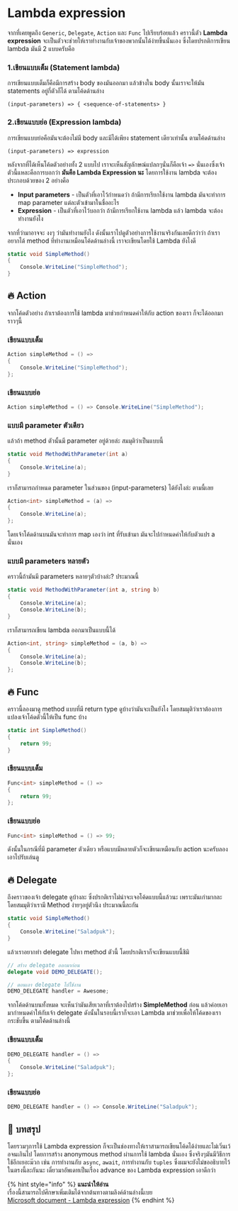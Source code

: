 # Lambda expression

จากที่เคยพูดถึง `Generic`, `Delegate`, `Action` และ `Func` ไปเรียบร้อยแล้ว  คราวนี้ตัว **Lambda expression** จะเป็นตัวจะช่วยให้เราทำงานกับเจ้าของพวกนั้นได้ง่ายขึ้นนั่นเอง ซึ่งโดยปรกติการเขียน lambda มันมี 2 แบบครับคือ

### 1.เขียนแบบเต็ม \(Statement lambda\)

การเขียนแบบเต็มก็คือมีการสร้าง body ของมันออกมา แล้วข้างใน body นั้นเราจะให้มัน statements อยู่กี่ตัวก็ได้ ตามโค้ดด้านล่าง

```text
(input-parameters) => { <sequence-of-statements> }
```

### 2.เขียนแบบย่อ \(Expression lambda\)

การเขียนแบบย่อคือมันจะต้องไม่มี body และมีได้เพียง statement เดียวเท่านั้น ตามโค้ดด้านล่าง

```text
(input-parameters) => expression
```

หลังจากที่ได้เห็นโค้ดตัวอย่างทั้ง 2 แบบไป เราจะเห็นสัญลักษณ์แปลกๆนั่นก็คือเจ้า `=>` นั่นเองซึ่งเจ้าตัวนี้แหละคือการบอกว่า **มันคือ Lambda Expression นะ** โดยการใช้งาน lambda จะต้องประกอบด้วยของ 2 อย่างคือ 

* **Input parameters** - เป็นตัวที่เอาไว้กำหนดว่า ถ้ามีการเรียกใช้งาน lambda มันจะทำการ map parameter แต่ละตัวเข้ามาในชื่ออะไร
* **Expression** - เป็นตัวที่เอาไว้บอกว่า ถ้ามีการเรียกใช้งาน lambda แล้ว lambda จะต้องทำงานยังไง

จากที่ว่ามาอาจจะ งงๆ ว่ามันทำงานยังไง ดังนั้นเราไปดูตัวอย่างการใช้งานจริงกันเลยดีกว่าว่า ถ้าเราอยากได้ method ที่ทำงานเหมือนโค้ดด้านล่างนี้ เราจะเขียนโดยใช้ Lambda ยังไงดี

```csharp
static void SimpleMethod()
{
    Console.WriteLine("SimpleMethod");
}
```

## 🔥 Action

จากโค้ดตัวอย่าง ถ้าเราต้องการใช้ lambda มาช่วยกำหนดค่าให้กับ action ของเรา ก็จะได้ออกมาราวๆนี้

### **เขียนแบบเต็ม**

```csharp
Action simpleMethod = () =>
{
    Console.WriteLine("SimpleMethod");
};
```

### **เขียนแบบย่อ**

```csharp
Action simpleMethod = () => Console.WriteLine("SimpleMethod");
```

### แบบมี parameter ตัวเดียว

แล้วถ้า method ตัวนั้นมี parameter อยู่ด้วยล่ะ สมมุติว่าเป็นแบบนี้

```csharp
static void MethodWithParameter(int a)
{
    Console.WriteLine(a);
}
```

เราก็สามารถกำหนด parameter ในส่วนของ \(input-parameters\) ได้ยังไงล่ะ ตามนี้เลย

```csharp
Action<int> simpleMethod = (a) =>
{
    Console.WriteLine(a);
};
```

โดยเจ้าโค้ดด้านบนมันจะทำการ map เองว่า int ที่รับเข้ามา มันจะไปกำหนดค่าให้กับตัวแปร a นั่นเอง

### แบบมี parameters หลายตัว

คราวนี้ถ้ามันมี parameters หลายๆตัวบ้างล่ะ? ประมาณนี้

```csharp
static void MethodWithParameter(int a, string b)
{
    Console.WriteLine(a);
    Console.WriteLine(b);
}
```

เราก็สามารถเขียน lambda ออกมาเป็นแบบนี้ได้

```csharp
Action<int, string> simpleMethod = (a, b) =>
{
    Console.WriteLine(a);
    Console.WriteLine(b);
};
```

## 🔥 Func

คราวนี้ลองมาดู method แบบที่มี return type ดูบ้างว่ามันจะเป็นยังไง โดยสมมุติว่าเราต้องการแปลงเจ้าโค้ดตัวนี้ให้เป็น func บ้าง

```csharp
static int SimpleMethod()
{
    return 99;
}
```

### เขียนแบบเต็ม

```csharp
Func<int> simpleMethod = () =>
{
    return 99;
};
```

### เขียนแบบย่อ

```csharp
Func<int> simpleMethod = () => 99;
```

ดังนั้นในกรณีที่มี parameter ตัวเดียว หรือแบบมีหลายตัวก็จะเขียนเหมือนกับ action นะครับลองเอาไปรับเล่นดู

## 🔥 Delegate

ถึงคราวของเจ้า delegate ดูบ้างละ ซึ่งปรกติเราไม่น่าจะเจอโค้ดแบบนี้แล้วนะ เพราะมันเก่ามากละ โดยสมมุติว่าเรามี Method ง่ายๆอยู่ตัวนึง ประมาณนี้ละกัน

```csharp
static void SimpleMethod()
{
    Console.WriteLine("Saladpuk");
}
```

แล้วเราอยากทำ delegate ไปหา method ตัวนี้ โดยปรกติเราก็จะเขียนแบบนี้ชิมิ

```csharp
// สร้าง delegate ออกมาก่อน
delegate void DEMO_DELEGATE();

// ตอนเอา delegate ไปใช้งาน
DEMO_DELEGATE handler = Awesome;
```

จากโค้ดด้านบนทั้งหมด จะเห็นว่ามันเสียเวลาที่เราต้องไปสร้าง **SimpleMethod** ก่อน แล้วค่อยเอามากำหนดค่าให้กับเจ้า delegate ดังนั้นในรอบนี้เราก็จะเอา Lambda มาช่วยเพื่อให้โค้ดของเรากระชับขึ้น ตามโค้ดด้านล่างนี้

### เขียนแบบเต็ม

```csharp
DEMO_DELEGATE handler = () =>
{
    Console.WriteLine("Saladpuk");
};
```

### เขียนแบบย่อ

```csharp
DEMO_DELEGATE handler = () => Console.WriteLine("Saladpuk");
```

## 🎯 บทสรุป

โดยรวมๆการใช้ Lambda expression ก็จะเป็นช่องทางให้เราสามารถเขียนโค้ดได้ง่ายและไม่เวิ่นเว้อจนเกินไป โดยการสร้าง anonymous method ผ่านการใช้ lambda นั่นเอง ซึ่งจริงๆมันมีวิธีการใช้อีกเยอะม๊วก เช่น การทำงานกับ `async`, `await`, การทำงานกับ `tuples` ซึ่งผมจะยังไม่ขออธิบายไว้ในตรงนี้ละกันนะ เดี๋ยวมาอัพเดทเป็นเรื่อง advance ของ Lambda expression เอาดีกว่า

{% hint style="info" %}
**แนะนำให้อ่าน**  
เรื่องนี้สามารถไปศึกษาเพิ่มเติมได้จากต้นทางตามลิงค์ด้านล่างนี้เบย  
[Microsoft document - Lambda expression](https://docs.microsoft.com/en-us/dotnet/csharp/programming-guide/statements-expressions-operators/lambda-expressions)
{% endhint %}

